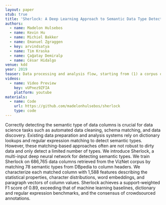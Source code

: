 ```yaml
---
layout: paper
stub: true
title: 'Sherlock: A Deep Learning Approach to Semantic Data Type Detection'
authors:
  - name: Madelon Hulsebos
  - name: Kevin Hu
  - name: Michiel Bakker
  - name: Emanuel Zgraggen
  - key: arvindsatya
  - name: Tim Kraska
  - name: Çağatay Demiralp
  - name: César Hidalgo
venue: kdd
year: 2019
teaser: Data processing and analysis flow, starting from (1) a corpus of real-world datasets, proceeding to (2) feature extraction, (3) mapping extracted features to ground truth semantic types, and (4) model training and prediction.
videos:
  - name: Video Preview
    key: vUPnez9ZFIA
    platform: youtube
materials:
  - name: Code
    url: https://github.com/madelonhulsebos/sherlock
    type: code
---
```

Correctly detecting the semantic type of data columns is crucial for data science tasks such as automated data cleaning, schema matching, and data discovery. Existing data preparation and analysis systems rely on dictionary lookups and regular expression matching to detect semantic types. However, these matching-based approaches often are not robust to dirty data and only detect a limited number of types. We introduce Sherlock, a multi-input deep neural network for detecting semantic types. We train Sherlock on 686,765 data columns retrieved from the VizNet corpus by matching 78 semantic types from DBpedia to column headers. We characterize each matched column with 1,588 features describing the statistical properties, character distributions, word embeddings, and paragraph vectors of column values. Sherlock achieves a support-weighted F1 score of 0.89, exceeding that of machine learning baselines, dictionary and regular expression benchmarks, and the consensus of crowdsourced annotations.